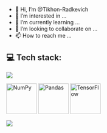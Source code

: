 - 👋 Hi, I’m @Tikhon-Radkevich
- 👀 I’m interested in ...
- 🌱 I’m currently learning ...
- 💞️ I’m looking to collaborate on ...
- 📫 How to reach me ...

## 💻 Tech stack:
<p>
  <a href="https://skillicons.dev">
    <img src="https://skillicons.dev/icons?i=python,r,cpp" />
  </a>
</p>

<p>
  <img src="https://cdn.jsdelivr.net/gh/devicons/devicon/icons/numpy/numpy-original-wordmark.svg" alt="NumPy" width="80"/>
  <img src="https://cdn.jsdelivr.net/gh/devicons/devicon/icons/pandas/pandas-original-wordmark.svg" alt="Pandas" width="80"/>
  <img src="https://cdn.jsdelivr.net/gh/devicons/devicon/icons/tensorflow/tensorflow-original-wordmark.svg" alt="TensorFlow" width="80"/>

</p>

<p>
  <a href="https://skillicons.dev">
    <img src="https://skillicons.dev/icons?i=python,r,cpp" />
  </a>
</p>




<!---
Tikhon-Radkevich/Tikhon-Radkevich is a ✨ special ✨ repository because its `README.md` (this file) appears on your GitHub profile.
You can click the Preview link to take a look at your changes.
--->
